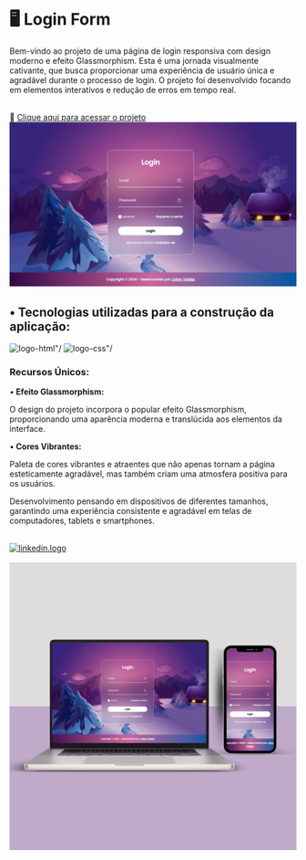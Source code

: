 <h1>🖥 Login Form</h1>
<p>Bem-vindo ao projeto de uma página de login responsiva com design moderno e efeito Glassmorphism. 
  Esta é uma jornada visualmente cativante, que busca proporcionar uma experiência de usuário única e agradável durante o processo de login. 
  O projeto foi desenvolvido focando em elementos interativos e redução de erros em tempo real.</p>
<br>
🔗 <a href="https://devclub-netflix.vercel.app/">Clique aqui para acessar o projeto</a> 
<br>
<img src="desktop-login-form.jpg" alt="imagem-desktop"/>
<br>
<h2>• Tecnologias utilizadas para a construção da aplicação:</h2>
<img src="https://img.shields.io/badge/HTML5-E34F26?style=for-the-badge&logo=html5&logoColor=white" alt=logo-html"/> 
<img src="https://img.shields.io/badge/CSS3-1572B6?style=for-the-badge&logo=css3&logoColor=white" alt=logo-css"/>
<br>
<h3>Recursos Únicos:</h3>
•<b> Efeito Glassmorphism:</b>
<p>O design do projeto incorpora o popular efeito Glassmorphism, proporcionando uma aparência moderna e translúcida aos elementos da interface.</p>
•<b> Cores Vibrantes:</b>
<p>Paleta de cores vibrantes e atraentes que não apenas tornam a página esteticamente agradável, mas também criam uma atmosfera positiva para os usuários.</p>
<p>Desenvolvimento pensando em dispositivos de diferentes tamanhos, garantindo uma experiência consistente e agradável em telas de computadores, tablets e smartphones.</p>
<br/>
<a href="https://www.linkedin.com/in/valdezjulian/"><img src="https://img.shields.io/badge/LinkedIn-0077B5?style=for-the-badge&logo=linkedin&logoColor=white" alt="linkedin.logo"/></a>
<br>
<br>
<img src="mockup-login-form.png" alt="img-mockup"/>
